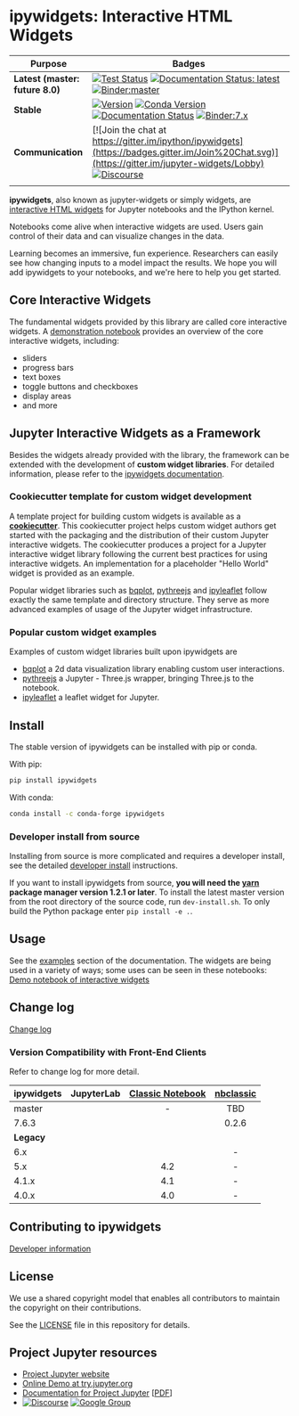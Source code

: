 # ipywidgets: Interactive HTML Widgets

|    Purpose                        |     Badges                       |
|----------------------------|----------------------------|
| **Latest (master: future 8.0)**  | [![Test Status](https://github.com/jupyter-widgets/ipywidgets/actions/workflows/tests.yml/badge.svg?query=branch%3Amaster)](https://github.com/jupyter-widgets/ipywidgets/actions?query=branch%3Amaster) [![Documentation Status: latest](https://img.shields.io/readthedocs/ipywidgets?logo=read-the-docs)](https://ipywidgets.readthedocs.io/en/latest/?badge=latest) [![Binder:master](https://mybinder.org/badge_logo.svg)](https://mybinder.org/v2/gh/jupyter-widgets/ipywidgets/master?urlpath=lab/tree/docs%2Fsource%2Fexamples) |
| **Stable** | [![Version](https://img.shields.io/pypi/v/ipywidgets.svg?logo=pypi)](https://pypi.python.org/pypi/ipywidgets) [![Conda Version](https://img.shields.io/conda/vn/conda-forge/ipywidgets.svg?logo=conda-forge)](https://anaconda.org/conda-forge/ipywidgets) [![Documentation Status](https://img.shields.io/readthedocs/ipywidgets?logo=read-the-docs)](https://ipywidgets.readthedocs.io/en/stable/?badge=stable) [![Binder:7.x](https://mybinder.org/badge_logo.svg)](https://mybinder.org/v2/gh/jupyter-widgets/ipywidgets/7.x?urlpath=lab/tree/docs%2Fsource%2Fexamples) |
| **Communication** | [![Join the chat at https://gitter.im/ipython/ipywidgets](https://badges.gitter.im/Join%20Chat.svg)](https://gitter.im/jupyter-widgets/Lobby) [![Discourse](https://img.shields.io/badge/help_forum-discourse-blue?logo=discourse)](https://discourse.jupyter.org/c/widgets/46) |
| | |

**ipywidgets**, also known as jupyter-widgets or simply widgets, are
[interactive HTML widgets](https://github.com/jupyter-widgets/ipywidgets/blob/master/docs/source/examples/Index.ipynb)
for Jupyter notebooks and the IPython kernel.

Notebooks come alive when interactive widgets are used. Users gain control of
their data and can visualize changes in the data.

Learning becomes an immersive, fun experience. Researchers can easily see
how changing inputs to a model impact the results. We hope you will add
ipywidgets to your notebooks, and we're here to help you get started.

## Core Interactive Widgets

The fundamental widgets provided by this library are called core interactive
widgets. A [demonstration notebook](https://github.com/jupyter-widgets/ipywidgets/blob/master/docs/source/examples/Index.ipynb)
provides an overview of the core interactive widgets, including:

- sliders
- progress bars
- text boxes
- toggle buttons and checkboxes
- display areas
- and more

## Jupyter Interactive Widgets as a Framework

Besides the widgets already provided with the library, the framework can be
extended with the development of **custom widget libraries**. For detailed
information, please refer to the [ipywidgets documentation](https://ipywidgets.readthedocs.io/en/latest/).

### Cookiecutter template for custom widget development

A template project for building custom widgets is available as a
[**cookiecutter**](https://github.com/jupyter-widgets/widget-ts-cookiecutter).
This cookiecutter project helps custom widget authors get started with the
packaging and the distribution of their custom Jupyter interactive widgets.
The cookiecutter produces a project for a Jupyter interactive widget library
following the current best practices for using interactive widgets. An
implementation for a placeholder "Hello World" widget is provided as an example.

Popular widget libraries such as
[bqplot](https://github.com/bqplot/bqplot),
[pythreejs](https://github.com/jupyter-widgets/pythreejs) and
[ipyleaflet](https://github.com/jupyter-widgets/ipyleaflet)
follow exactly the same template and directory structure. They serve as
more advanced examples of usage of the Jupyter widget infrastructure.

### Popular custom widget examples

Examples of custom widget libraries built upon ipywidgets are

- [bqplot](https://github.com/bqplot/bqplot) a 2d data visualization library
  enabling custom user interactions.
- [pythreejs](https://github.com/jupyter-widgets/pythreejs) a Jupyter - Three.js wrapper,
  bringing Three.js to the notebook.
- [ipyleaflet](https://github.com/jupyter-widgets/ipyleaflet) a leaflet widget for Jupyter.

## Install

The stable version of ipywidgets can be installed with pip or conda.

With pip:

```sh
pip install ipywidgets
```

With conda:

```sh
conda install -c conda-forge ipywidgets
```

### Developer install from source

Installing from source is more complicated and requires a developer install,
see the detailed [developer install](docs/source/dev_install.md) instructions.

If you want to install ipywidgets from source, **you will need the
[yarn](https://yarnpkg.com/) package manager version 1.2.1 or later**.
To install the latest master version from the root directory of the source
code, run ``dev-install.sh``. To only build the Python package enter
``pip install -e .``.

## Usage

See the [examples](docs/source/examples.md) section of the documentation. The widgets are being used in a variety of ways; some uses can be seen in these notebooks:
[Demo notebook of interactive widgets](https://github.com/jupyter-widgets/ipywidgets/blob/master/docs/source/examples/Index.ipynb)

## Change log

[Change log](CHANGELOG.md)

### Version Compatibility with Front-End Clients

Refer to change log for more detail.

| ipywidgets | JupyterLab       | [Classic Notebook](https://github.com/jupyter/notebook) | [nbclassic](https://github.com/jupyterlab/nbclassic) |
| ---------- | :--------------: | :--------------: | :---------: |
| master     |                  |         -        | TBD   |
| 7.6.3      |                  |                  | 0.2.6 |
| **Legacy** |                  |                  |   |
| 6.x        |                  |                  | - |
| 5.x        |                  | 4.2              | - |
| 4.1.x      |                  | 4.1              | - |
| 4.0.x      |                  | 4.0              | - |

## Contributing to ipywidgets

[Developer information](CONTRIBUTING.md)

## License

We use a shared copyright model that enables all contributors to maintain the
copyright on their contributions.

See the [LICENSE](python/ipywidgets/LICENSE) file in this repository for details.

## Project Jupyter resources

- [Project Jupyter website](https://jupyter.org)
- [Online Demo at try.jupyter.org](https://try.jupyter.org)
- [Documentation for Project Jupyter](https://jupyter.readthedocs.io/en/latest/index.html) [[PDF](https://media.readthedocs.org/pdf/jupyter/latest/jupyter.pdf)]
- [![Discourse](https://img.shields.io/badge/help_forum-discourse-blue?logo=discourse)](https://discourse.jupyter.org/)
  [![Google Group](https://img.shields.io/badge/-Google%20Group-lightgrey.svg)](https://groups.google.com/forum/#!forum/jupyter)
